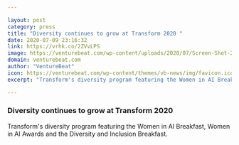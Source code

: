 ```yaml
---

layout: post
category: press
title: "Diversity continues to grow at Transform 2020 "
date: 2020-07-09 23:16:32
link: https://vrhk.co/2ZVvLPS
image: https://venturebeat.com/wp-content/uploads/2020/07/Screen-Shot-2020-07-09-at-4.49.05-PM.png?w=1200&strip=all
domain: venturebeat.com
author: "VentureBeat"
icon: https://venturebeat.com/wp-content/themes/vb-news/img/favicon.ico
excerpt: "Transform's diversity program featuring the Women in AI Breakfast, Women in AI Awards and the Diversity and Inclusion Breakfast."

---
```


### Diversity continues to grow at Transform 2020 

Transform's diversity program featuring the Women in AI Breakfast, Women in AI Awards and the Diversity and Inclusion Breakfast.